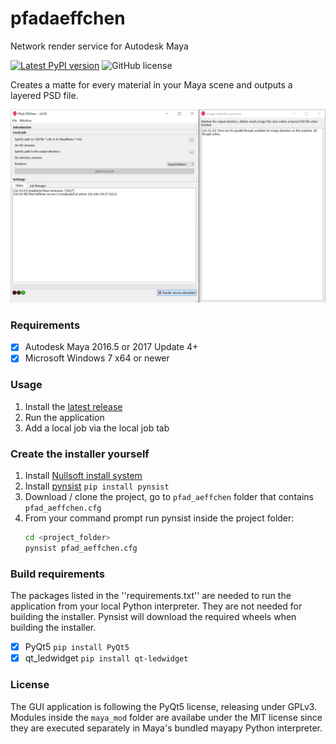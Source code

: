 # pfadaeffchen
Network render service for Autodesk Maya

[![Latest PyPI version](https://img.shields.io/badge/version-v0.95-blue.svg)](https://github.com/tappi287/pfadaeffchen/releases) ![GitHub license](https://img.shields.io/github/license/tappi287/pfadaeffchen.svg)

Creates a matte for every material in your Maya scene and outputs a layered PSD file.

![Screenshot](https://github.com/tappi287/pfadaeffchen/blob/master/res/Screenshot.PNG?raw=true)

### Requirements
 - [x] Autodesk Maya 2016.5 or 2017 Update 4+
 - [x] Microsoft Windows 7 x64 or newer

### Usage
 1. Install the [latest release](https://github.com/tappi287/pfadaeffchen/releases)
 2. Run the application
 3. Add a local job via the local job tab

### Create the installer yourself
 1. Install [Nullsoft install system](http://nsis.sourceforge.net/Download)
 2. Install [pynsist](https://pynsist.readthedocs.io/en/latest/) `pip install pynsist`
 3. Download / clone the project, go to ``pfad_aeffchen`` folder that contains ``pfad_aeffchen.cfg``
 4. From your command prompt run pynsist inside the project folder:
	```bash
	cd <project_folder>
	pynsist pfad_aeffchen.cfg
	```
### Build requirements
The packages listed in the ''requirements.txt'' are needed to run the application from your local Python interpreter. They are not needed for building the installer. Pynsist will download the required wheels when building the installer.
 - [x] PyQt5 `pip install PyQt5`
 - [x] qt_ledwidget `pip install qt-ledwidget`

### License
The GUI application is following the PyQt5 license, releasing under GPLv3.
Modules inside the `maya_mod` folder are availabe under the MIT license since they are executed separately in Maya's bundled mayapy Python interpreter.
